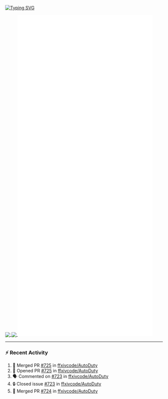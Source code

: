 [![Typing SVG](https://readme-typing-svg.demolab.com?font=Fira+Code&duration=1000&pause=1000&multiline=true&repeat=false&width=435&lines=Simon+Latusek+%7C+Gameplay+Engineer)](https://git.io/typing-svg)

<a href="https://github.com/anuraghazra/github-readme-stats">
  <img height=200 align="center" src="https://github-readme-stats.vercel.app/api?username=erdelf&theme=radical" />
</a>
<a href="https://github.com/anuraghazra/convoychat">
  <img height=200 align="center" src="https://streak-stats.demolab.com?user=erdelf&theme=radical&mode=weekly" />
</a>

<picture>
  <img src="/github-metrics.svg" alt="Metrics">
</picture>

---

### :zap: Recent Activity
<!--START_SECTION:activity-->
1. 🎉 Merged PR [#725](https://github.com/ffxivcode/AutoDuty/pull/725) in [ffxivcode/AutoDuty](https://github.com/ffxivcode/AutoDuty)
2. 💪 Opened PR [#725](https://github.com/ffxivcode/AutoDuty/pull/725) in [ffxivcode/AutoDuty](https://github.com/ffxivcode/AutoDuty)
3. 🗣 Commented on [#723](https://github.com/ffxivcode/AutoDuty/issues/723#issuecomment-2566618438) in [ffxivcode/AutoDuty](https://github.com/ffxivcode/AutoDuty)
4. 🔒 Closed issue [#723](https://github.com/ffxivcode/AutoDuty/issues/723) in [ffxivcode/AutoDuty](https://github.com/ffxivcode/AutoDuty)
5. 🎉 Merged PR [#724](https://github.com/ffxivcode/AutoDuty/pull/724) in [ffxivcode/AutoDuty](https://github.com/ffxivcode/AutoDuty)
<!--END_SECTION:activity-->

<!--
**erdelf/erdelf** is a ✨ _special_ ✨ repository because its `README.md` (this file) appears on your GitHub profile.

Here are some ideas to get you started:

- 🔭 I’m currently working on ...
- 🌱 I’m currently learning ...
- 👯 I’m looking to collaborate on ...
- 🤔 I’m looking for help with ...
- 💬 Ask me about ...
- 📫 How to reach me: ...
- 😄 Pronouns: ...
- ⚡ Fun fact: ...
-->
